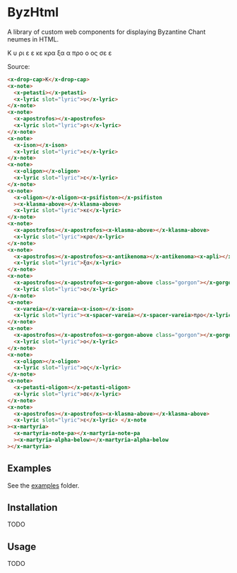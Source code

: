 <link rel="stylesheet" href="index.css" />

# ByzHtml

A library of custom web components for displaying Byzantine Chant neumes in HTML.

<div class="example">
    <x-drop-cap>Κ</x-drop-cap>
    <x-note>
      <x-petasti></x-petasti>
      <x-lyric slot="lyric">υ</x-lyric>
    </x-note>
    <x-note>
      <x-apostrofos></x-apostrofos>
      <x-lyric slot="lyric">ρι</x-lyric>
    </x-note>
    <x-note>
      <x-ison></x-ison>
      <x-lyric slot="lyric">ε</x-lyric>
    </x-note>
    <x-note>
      <x-oligon></x-oligon>
      <x-lyric slot="lyric">ε</x-lyric>
    </x-note>
    <x-note>
      <x-oligon></x-oligon><x-psifiston></x-psifiston
      ><x-klasma-above></x-klasma-above>
      <x-lyric slot="lyric">κε</x-lyric>
    </x-note>
    <x-note>
      <x-apostrofos></x-apostrofos><x-klasma-above></x-klasma-above>
      <x-lyric slot="lyric">κρα</x-lyric>
    </x-note>
    <x-note>
      <x-apostrofos></x-apostrofos><x-antikenoma></x-antikenoma><x-apli></x-apli>
      <x-lyric slot="lyric">ξα</x-lyric>
    </x-note>
    <x-note>
      <x-apostrofos></x-apostrofos><x-gorgon-above class="gorgon"></x-gorgon-above>
      <x-lyric slot="lyric">α</x-lyric>
    </x-note>
    <x-note>
      <x-vareia></x-vareia><x-ison></x-ison>
      <x-lyric slot="lyric"><x-spacer-vareia></x-spacer-vareia>προ</x-lyric>
    </x-note>
    <x-note>
      <x-apostrofos></x-apostrofos><x-gorgon-above class="gorgon"></x-gorgon-above>
      <x-lyric slot="lyric">ο</x-lyric>
    </x-note>
    <x-note>
      <x-oligon></x-oligon>
      <x-lyric slot="lyric">ος</x-lyric>
    </x-note>
    <x-note>
      <x-petasti-oligon></x-petasti-oligon>
      <x-lyric slot="lyric">σε</x-lyric>
    </x-note>
    <x-note>
      <x-apostrofos></x-apostrofos><x-klasma-above></x-klasma-above>
      <x-lyric slot="lyric">ε</x-lyric> </x-note
    ><x-martyria>
      <x-martyria-note-pa></x-martyria-note-pa
      ><x-martyria-alpha-below></x-martyria-alpha-below
    ></x-martyria>
</div>

Source:

```html
<x-drop-cap>Κ</x-drop-cap>
<x-note>
  <x-petasti></x-petasti>
  <x-lyric slot="lyric">υ</x-lyric>
</x-note>
<x-note>
  <x-apostrofos></x-apostrofos>
  <x-lyric slot="lyric">ρι</x-lyric>
</x-note>
<x-note>
  <x-ison></x-ison>
  <x-lyric slot="lyric">ε</x-lyric>
</x-note>
<x-note>
  <x-oligon></x-oligon>
  <x-lyric slot="lyric">ε</x-lyric>
</x-note>
<x-note>
  <x-oligon></x-oligon><x-psifiston></x-psifiston
  ><x-klasma-above></x-klasma-above>
  <x-lyric slot="lyric">κε</x-lyric>
</x-note>
<x-note>
  <x-apostrofos></x-apostrofos><x-klasma-above></x-klasma-above>
  <x-lyric slot="lyric">κρα</x-lyric>
</x-note>
<x-note>
  <x-apostrofos></x-apostrofos><x-antikenoma></x-antikenoma><x-apli></x-apli>
  <x-lyric slot="lyric">ξα</x-lyric>
</x-note>
<x-note>
  <x-apostrofos></x-apostrofos><x-gorgon-above class="gorgon"></x-gorgon-above>
  <x-lyric slot="lyric">α</x-lyric>
</x-note>
<x-note>
  <x-vareia></x-vareia><x-ison></x-ison>
  <x-lyric slot="lyric"><x-spacer-vareia></x-spacer-vareia>προ</x-lyric>
</x-note>
<x-note>
  <x-apostrofos></x-apostrofos><x-gorgon-above class="gorgon"></x-gorgon-above>
  <x-lyric slot="lyric">ο</x-lyric>
</x-note>
<x-note>
  <x-oligon></x-oligon>
  <x-lyric slot="lyric">ος</x-lyric>
</x-note>
<x-note>
  <x-petasti-oligon></x-petasti-oligon>
  <x-lyric slot="lyric">σε</x-lyric>
</x-note>
<x-note>
  <x-apostrofos></x-apostrofos><x-klasma-above></x-klasma-above>
  <x-lyric slot="lyric">ε</x-lyric> </x-note
><x-martyria>
  <x-martyria-note-pa></x-martyria-note-pa
  ><x-martyria-alpha-below></x-martyria-alpha-below
></x-martyria>
```

## Examples

See the [examples](https://github.com/danielgarthur/byzhtml/blob/master/examples) folder.

## Installation

TODO

## Usage

TODO
